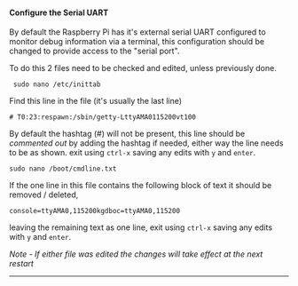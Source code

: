 #### Configure the Serial UART

By default the Raspberry Pi has it's external serial UART configured to monitor debug information via a terminal, this configuration should be changed to provide access to the "serial port".

To do this 2 files need to be checked and edited, unless previously done.

     sudo nano /etc/inittab 

Find this line in the file (it's usually the last line)

    # T0:23:respawn:/sbin/getty-LttyAMA0115200vt100

By default the hashtag (#) will not be present, this line should be *commented out* by adding the hashtag if needed, either way the line needs to be as shown. exit using ` ctrl-x ` saving any edits with ` y ` and ` enter `.

    sudo nano /boot/cmdline.txt

If the one line in this file contains the following block of text it should be removed / deleted,

    console=ttyAMA0,115200kgdboc=ttyAMA0,115200

leaving the remaining text as one line, exit using ` ctrl-x ` saving any edits with ` y ` and ` enter `.

*Note - If either file was edited the changes will take effect at the next restart* 

-----------------------------------------------------------------------------------------------------
